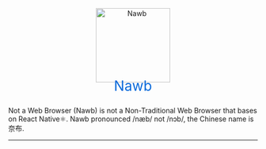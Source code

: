 <div align="center">
  <a href="#" target="_blank" rel="noopener noreferrer">
    <img width="150" src="https://i.loli.net/2021/11/25/Li6asB8hHQOJKVp.png" alt="Nawb" />
  </a>
</div>

<div align="center">
  <div align="center" style="font-size:28px;position:relative;top:-10px;color:#0969da">Nawb</div>
</div>

Not a Web Browser (Nawb) is not a Non-Traditional Web Browser that bases on React Native⚛️. 
Nawb pronounced /næb/ not /nɔb/, the Chinese name is 奈布.

---
